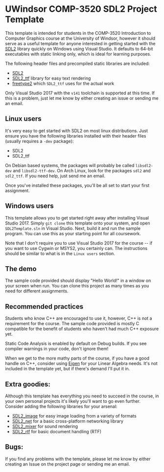UWindsor COMP-3520 SDL2 Project Template
===

This template is intended for students in the COMP-3520 Introduction to Computer Graphics course
at the University of Windsor, however it should serve as a useful template for anyone interested in
getting started with the [SDL2](http://libsdl.org/) library quickly on Windows using Visual Studio.
It defaults to 64-bit executables with static linking only, which is ideal for learning purposes.

The following header files and precompiled static libraries are included:
* [SDL2](http://libsdl.org/) 
* [SDL2_ttf](https://www.libsdl.org/projects/SDL_ttf/) library for easy text rendering
* [freetype2](https://www.freetype.org/) which `SDL2_ttf` uses for the actual work

Only Visual Studio 2017 with the `v141` toolchain is supported at this time.
If this is a problem, just let me know by either creating an issue or sending me an email.

Linux users
---

It's very easy to get started with SDL2 on most linux distributions.  Just ensure you have the following
libraries installed with their header files (usually requires a `-dev` package):

* SDL2
* SDL2_ttf

On Debian based systems, the packages will probably be called `libsdl2-dev` and `libsdl2-ttf-dev`.
On Arch Linux, look for the packages `sdl2` and `sdl2_ttf`.
If you need help, just send me an email.

Once you've installed these packages, you'll be all set to start your first assignment.

Windows users
---

This template allows you to get started right away after installing Visual Studio 2017.
Simply `git clone` this template onto your system, and open `SDL2Template.sln` in Visual Studio.
Next, build it and run the sample program.
You can use this as your starting point for all coursework.

Note that I don't require you to use Visual Studio 2017 for the course -- if you want to use Cygwin or MSYS2,
you certainly can.  The instructions should be similar to what is in the `Linux users` section.

The demo
---

The sample code provided should display "Hello World!" in a window on your screen when run.
You can clone this project as many times as you need for different assignments.

Recommended practices
---

Students who know C++ are encouraged to use it, however, C++ is not a requirement for the course.
The sample code provided is mostly C compatible for the benefit of students who haven't had much C++ exposure yet.

Static Code Analysis is enabled by default on Debug builds.  If you see compiler warnings in your code,
don't ignore them!

When we get to the more mathy parts of the course, if you have a good handle on C++, consider using
[Eigen](http://eigen.tuxfamily.org/index.php?title=Main_Page) for your Linear Algebra needs.
It's not included in the template yet, but if there's demand I'll put it in.

Extra goodies:
---

Although this template has everything you need to succeed in the course, in your own personal projects
it's likely you'll want to go even further.  Consider adding the following libraries for your arsenal:

* [SDL2_image](https://www.libsdl.org/projects/SDL_image/) for easy image loading from a variety of formats
* [SDL2_net](https://www.libsdl.org/projects/SDL_net/) for a basic cross-platform networking library
* [SDL2_mixer](https://www.libsdl.org/projects/SDL_mixer/) for sound rendering
* [SDL2_rtf](https://www.libsdl.org/projects/SDL_rtf/) for basic document handling (RTF)

Bugs:
---

If you find any problems with the template, please let me know by either creating an Issue on the project page or sending
me an email.